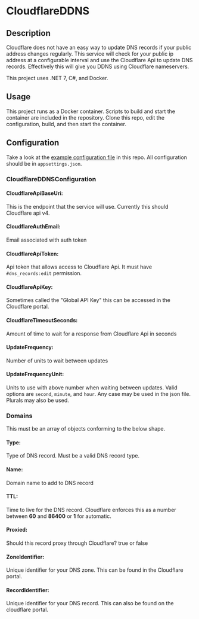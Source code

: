 # CloudflareDDNS

## Description

Cloudflare does not have an easy way to update DNS records if your public address changes regularly. This service will check for your public ip address at a configurable interval and use the Cloudflare Api to update DNS records. Effectively this will give you DDNS using Cloudflare nameservers.

This project uses .NET 7, C#, and Docker.

## Usage

This project runs as a Docker container. Scripts to build and start the container are included in the repository. Clone this repo, edit the configuration, build, and then start the container.

## Configuration

Take a look at the [example configuration file](https://github.com/mgamlem3/CloudflareDDNS/blob/main/appsettings.json) in this repo. All configuration should be in `appsettings.json`.

### CloudflareDDNSConfiguration

#### CloudflareApiBaseUri:

This is the endpoint that the service will use. Currently this should Cloudflare api v4.

#### CloudflareAuthEmail:

Email associated with auth token

#### CloudflareApiToken:

Api token that allows access to Cloudflare Api. It must have `#dns_records:edit` permission.

#### CloudflareApiKey:

Sometimes called the "Global API Key" this can be accessed in the Cloudflare portal.

#### CloudflareTimeoutSeconds:

Amount of time to wait for a response from Cloudflare Api in seconds

#### UpdateFrequency:

Number of units to wait between updates

#### UpdateFrequencyUnit:

Units to use with above number when waiting between updates. Valid options are `second`, `minute`, and `hour`. Any case may be used in the json file. Plurals may also be used.

### Domains

This must be an array of objects conforming to the below shape.

#### Type:

Type of DNS record. Must be a valid DNS record type.

#### Name:

Domain name to add to DNS record

#### TTL:

Time to live for the DNS record. Cloudflare enforces this as a number between **60** and **86400** or **1** for automatic.

#### Proxied:
Should this record proxy through Cloudflare? true or false

#### ZoneIdentifier:

Unique identifier for your DNS zone. This can be found in the Cloudflare portal.

#### RecordIdentifier:

Unique identifier for your DNS record. This can also be found on the cloudflare portal.
